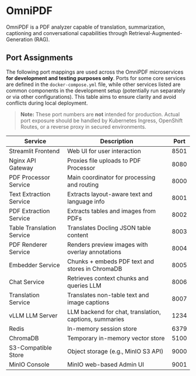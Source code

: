 # OmniPDF

OmniPDF is a PDF analyzer capable of translation, summarization, captioning and conversational capabilities through Retrieval-Augmented-Generation (RAG). 

## Port Assignments

The following port mappings are used across the OmniPDF microservices **for development and testing purposes only**. Ports for some core services are defined in the `docker-compose.yml` file, while other services listed are common components in the development setup (potentially run separately or via other configurations). This table aims to ensure clarity and avoid conflicts during local deployment.

> **Note:** These port numbers are **not** intended for production. Actual port exposure should be handled by Kubernetes Ingress, OpenShift Routes, or a reverse proxy in secured environments.

| Service                   | Description                                            | Port  |
|---------------------------|--------------------------------------------------------|--------|
| Streamlit Frontend        | Web UI for user interaction                            | 8501   |
| Nginx API Gateway         | Proxies file uploads to PDF Processor                  | 8080   |
| PDF Processor Service     | Main coordinator for processing and routing            | 8000   |
| Text Extraction Service   | Extracts layout-aware text and language info           | 8001   |
| PDF Extraction Service    | Extracts tables and images from PDFs                   | 8002   |
| Table Translation Service | Translates Docling JSON table content                  | 8003   |
| PDF Renderer Service      | Renders preview images with overlay annotations        | 8004   |
| Embedder Service          | Chunks + embeds PDF text and stores in ChromaDB        | 8005   |
| Chat Service              | Retrieves context chunks and queries LLM               | 8006   |
| Translation Service       | Translates non-table text and image captions           | 8007   |
| vLLM LLM Server           | LLM backend for chat, translation, captions, summaries | 1234   |
| Redis                     | In-memory session store                                | 6379   |
| ChromaDB                  | Temporary in-memory vector store                       | 5100   |
| S3-Compatible Store       | Object storage (e.g., MinIO S3 API)                    | 9000   |
| MinIO Console             | MinIO web-based Admin UI                               | 9001   |
